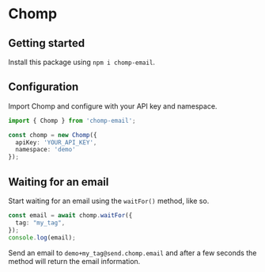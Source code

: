 # Chomp

## Getting started

Install this package using `npm i chomp-email`.

## Configuration

Import Chomp and configure with your API key and namespace.

```typescript
import { Chomp } from 'chomp-email';

const chomp = new Chomp({
  apiKey: 'YOUR_API_KEY',
  namespace: 'demo'
});
```

## Waiting for an email

Start waiting for an email using the `waitFor()` method, like so.

```typescript
const email = await chomp.waitFor({
  tag: "my_tag",
});
console.log(email);
```

Send an email to `demo+my_tag@send.chomp.email` and after a few seconds the method will return the email information.
